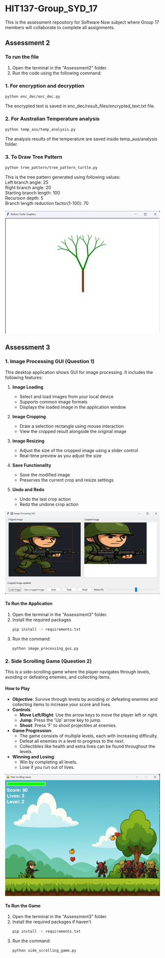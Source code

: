 # HIT137-Group_SYD_17
This is the assessment repository for Software Now subject where Group 17 members will collaborate to complete all assignments. 

## Assessment 2
### To run the file

1. Open the terminal in the "Assessment2" folder.
2. Run the code using the following command:

### 1. For encryption and decryption 
```bash 
python enc_dec/enc_dec.py
 ```
The encrypted text is saved in enc_dec/result_files/encrypted_text.txt file. 

### 2. For Australian Temperature analysis 

 ```bash
 python temp_aus/temp_analysis.py
 ```
The analysis results of the temperature are saved inside temp_aus/analysis folder. 

### 3. To Draw Tree Pattern 

 ```bash
 python tree_pattern/tree_pattern_turtle.py
 ```
This is the tree pattern generated using following values: <br>
Left branch angle: 25   </br>
Right branch angle: 20  </br>
Starting branch length: 100 </br>
Recursion depth: 5 </br>
Branch length reduction factor(1-100): 70
</br></br>
 ![alt text](/images/tree_pattern.png)


 ## Assessment 3

### 1. Image Processing GUI (Question 1)

This desktop application shows GUI for image processing. It includes the following features:

1. **Image Loading**
   - Select and load images from your local device
   - Supports common image formats
   - Displays the loaded image in the application window

2. **Image Cropping**
   - Draw a selection rectangle using mouse interaction
   - View the cropped result alongside the original image

3. **Image Resizing**
   - Adjust the size of the cropped image using a slider control
   - Real-time preview as you adjust the size

4. **Save Functionality**
   - Save the modified image
   - Preserves the current crop and resize settings

5. **Undo and Redo**
   - Undo the last crop action
   - Redo the undone crop action

![Image Processing Sample](images/image_processing_sample.png)

#### To Run the Application

1. Open the terminal in the "Assessment3" folder.
2. Install the required packages
    ```bash
    pip install -r requirements.txt
    ```
3. Run the command:
   ```bash
   python image_processing_gui.py
   ```

### 2. Side Scrolling Game (Question 2)

This is a side-scrolling game where the player navigates through levels, avoiding or defeating enemies, and collecting items.

#### How to Play

- **Objective**: Survive through levels by avoiding or defeating enemies and collecting items to increase your score and lives.
- **Controls**:
  - **Move Left/Right**: Use the arrow keys to move the player left or right.
  - **Jump**: Press the 'Up' arrow key to jump.
  - **Shoot**: Press 'F' to shoot projectiles at enemies.
- **Game Progression**:
  - The game consists of multiple levels, each with increasing difficulty.
  - Defeat all enemies in a level to progress to the next.
  - Collectibles like health and extra lives can be found throughout the levels.
- **Winning and Losing**:
  - Win by completing all levels.
  - Lose if you run out of lives.

![2D Game Sample](images/2d_game_sample.png)

#### To Run the Game

1. Open the terminal in the "Assessment3" folder.
2. Install the required packages if haven't
    ```bash
    pip install -r requirements.txt
    ```
3. Run the command:
   ```bash
   python side_scrolling_game.py
   ```
